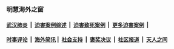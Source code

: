 
### 明慧海外之窗

####  [武汉肺炎](indexes/365.md?t=01131801) &nbsp;|&nbsp;  [迫害案例综述](indexes/328.md?t=01131801) &nbsp;|&nbsp; [迫害致死案例](indexes/277.md?t=01131801)  &nbsp;|&nbsp; [更多迫害案例](indexes/81.md?t=01131801)  &nbsp;|&nbsp; 
####  [时事评论](indexes/251.md?t=01131801) &nbsp;|&nbsp; [海外简讯](indexes/245.md?t=01131801)&nbsp;|&nbsp;  [社会支持](indexes/140.md?t=01131801) &nbsp;|&nbsp; [褒奖决议](indexes/282.md?t=01131801) &nbsp;|&nbsp; [社区报道](indexes/91.md?t=01131801)  &nbsp;|&nbsp; [天人之间](indexes/78.md?t=01131801) 

